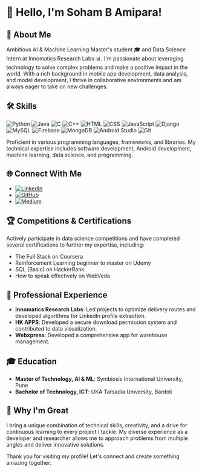 # 👋 Hello, I'm Soham B Amipara!

## 🚀 About Me
Ambitious AI & Machine Learning Master's student 🎓 and Data Science Intern at Innomatics Research Labs 📊. I'm passionate about leveraging technology to solve complex problems and make a positive impact in the world. With a rich background in mobile app development, data analysis, and model development, I thrive in collaborative environments and am always eager to take on new challenges.

## 🛠 Skills

![Python](https://skillicons.dev/icons?i=python&theme=dark) ![Java](https://skillicons.dev/icons?i=java&theme=dark) ![C](https://skillicons.dev/icons?i=c&theme=dark) ![C++](https://skillicons.dev/icons?i=cpp&theme=dark) ![HTML](https://skillicons.dev/icons?i=html&theme=dark) ![CSS](https://skillicons.dev/icons?i=css&theme=dark) ![JavaScript](https://skillicons.dev/icons?i=javascript&theme=dark) ![Django](https://skillicons.dev/icons?i=django&theme=dark) ![MySQL](https://skillicons.dev/icons?i=mysql&theme=dark) ![Firebase](https://skillicons.dev/icons?i=firebase&theme=dark) ![MongoDB](https://skillicons.dev/icons?i=mongodb&theme=dark) ![Android Studio](https://skillicons.dev/icons?i=androidstudio&theme=dark) ![Git](https://skillicons.dev/icons?i=git&theme=dark)

Proficient in various programming languages, frameworks, and libraries. My technical expertise includes software development, Android development, machine learning, data science, and programming.

## 🌐 Connect With Me

- [![LinkedIn](https://img.shields.io/badge/LinkedIn-0077B5?style=for-the-badge&logo=linkedin&logoColor=white)](https://linkedin.com/in/soham-amipara)
- [![GitHub](https://img.shields.io/badge/GitHub-100000?style=for-the-badge&logo=github&logoColor=white)](https://github.com/SohamAmipara)
- <a href="https://medium.com/@soham.amipara91"><img src="https://img.shields.io/badge/Medium-12100E?style=for-the-badge&logo=medium&logoColor=white" alt="Medium"></a>

## 🏆 Competitions & Certifications

Actively participate in data science competitions and have completed several certifications to further my expertise, including:
- The Full Stack on Coursera
- Reinforcement Learning beginner to master on Udemy
- SQL (Basic) on HackerRank
- How to speak effectively on WebVeda

## 💼 Professional Experience

- **Innomatics Research Labs**: Led projects to optimize delivery routes and developed algorithms for LinkedIn profile extraction.
- **HK APPS**: Developed a secure download permission system and contributed to data visualization.
- **Webxpress**: Developed a comprehensive app for warehouse management.

## 🎓 Education

- **Master of Technology, AI & ML**: Symbiosis International University, Pune
- **Bachelor of Technology, ICT**: UKA Tarsadia University, Bardoli

## 🌟 Why I'm Great

I bring a unique combination of technical skills, creativity, and a drive for continuous learning to every project I tackle. My diverse experience as a developer and researcher allows me to approach problems from multiple angles and deliver innovative solutions.

Thank you for visiting my profile! Let's connect and create something amazing together.
